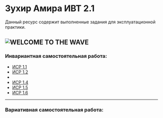 # Зухир Амира ИВТ 2.1 
Данный ресурс содержит выполненные задания для эксплуатационной практики.

![WELCOME TO THE WAVE](https://user-images.githubusercontent.com/55031081/153236713-7c90e04e-f951-4dc1-94ff-cf549ce5648d.jpg)
---
### Инвариантная самостоятельная работа:

+ [ИСР 1.1](https://github.com/Amiiira/amiiira.github.io/blob/master/%D0%98%D0%A1%D0%A0%201.1.pdf)
+ [ИСР 1.2](https://github.com/Amiiira/amiiira.github.io/blob/master/%D0%98%D0%A1%D0%A0%201.2.pdf)
+
+ [ИСР 1.4](https://github.com/Amiiira/amiiira.github.io/blob/master/%D0%98%D0%A1%D0%A0%201.4.pdf)
+ [ИСР 1.5](https://github.com/Amiiira/amiiira.github.io/blob/master/%D0%98%D0%A1%D0%A0%201.5.pdf)
+ [ИСР 1.6](https://github.com/Amiiira/amiiira.github.io/blob/master/%D0%98%D0%A1%D0%A0%201.6.pdf)
---
### Вариативная самостоятельная работа:
